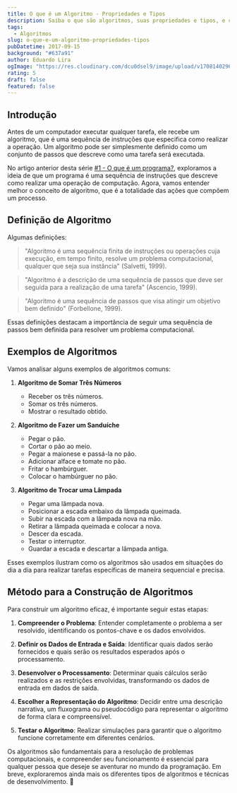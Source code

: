 ```yaml
---
title: O que é um Algoritmo - Propriedades e Tipos
description: Saiba o que são algoritmos, suas propriedades e tipos, e como eles desempenham um papel fundamental na resolução de problemas.
tags:
  - Algoritmos
slug: o-que-e-um-algoritmo-propriedades-tipos
pubDatetime: 2017-09-15
background: "#637a91"
author: Eduardo Lira
ogImage: "https://res.cloudinary.com/dcu0dsel9/image/upload/v1708140296/programacao.jpg"
rating: 5
draft: false
featured: false
---
```


## Introdução

Antes de um computador executar qualquer tarefa, ele recebe um algoritmo, que é uma sequência de instruções que especifica como realizar a operação. Um algoritmo pode ser simplesmente definido como um conjunto de passos que descreve como uma tarefa será executada.

No artigo anterior desta série [#1 - O que é um programa?](/blog/basico-programacao-sequencia-instrucoes), exploramos a ideia de que um programa é uma sequência de instruções que descreve como realizar uma operação de computação. Agora, vamos entender melhor o conceito de algoritmo, que é a totalidade das ações que compõem um processo.

## Definição de Algoritmo

Algumas definições:

> "Algoritmo é uma sequência finita de instruções ou operações cuja execução, em tempo finito, resolve um problema computacional, qualquer que seja sua instância" (Salvetti, 1999).

> "Algoritmo é a descrição de uma sequência de passos que deve ser seguida para a realização de uma tarefa" (Ascencio, 1999).

> "Algoritmo é uma sequência de passos que visa atingir um objetivo bem definido" (Forbellone, 1999).

Essas definições destacam a importância de seguir uma sequência de passos bem definida para resolver um problema computacional.

## Exemplos de Algoritmos

Vamos analisar alguns exemplos de algoritmos comuns:

1. **Algoritmo de Somar Três Números**

   - Receber os três números.
   - Somar os três números.
   - Mostrar o resultado obtido.

2. **Algoritmo de Fazer um Sanduíche**

   - Pegar o pão.
   - Cortar o pão ao meio.
   - Pegar a maionese e passá-la no pão.
   - Adicionar alface e tomate no pão.
   - Fritar o hambúrguer.
   - Colocar o hambúrguer no pão.

3. **Algoritmo de Trocar uma Lâmpada**
   - Pegar uma lâmpada nova.
   - Posicionar a escada embaixo da lâmpada queimada.
   - Subir na escada com a lâmpada nova na mão.
   - Retirar a lâmpada queimada e colocar a nova.
   - Descer da escada.
   - Testar o interruptor.
   - Guardar a escada e descartar a lâmpada antiga.

Esses exemplos ilustram como os algoritmos são usados em situações do dia a dia para realizar tarefas específicas de maneira sequencial e precisa.

## Método para a Construção de Algoritmos

Para construir um algoritmo eficaz, é importante seguir estas etapas:

1. **Compreender o Problema**: Entender completamente o problema a ser resolvido, identificando os pontos-chave e os dados envolvidos.

2. **Definir os Dados de Entrada e Saída**: Identificar quais dados serão fornecidos e quais serão os resultados esperados após o processamento.

3. **Desenvolver o Processamento**: Determinar quais cálculos serão realizados e as restrições envolvidas, transformando os dados de entrada em dados de saída.

4. **Escolher a Representação do Algoritmo**: Decidir entre uma descrição narrativa, um fluxograma ou pseudocódigo para representar o algoritmo de forma clara e compreensível.

5. **Testar o Algoritmo**: Realizar simulações para garantir que o algoritmo funcione corretamente em diferentes cenários.

Os algoritmos são fundamentais para a resolução de problemas computacionais, e compreender seu funcionamento é essencial para qualquer pessoa que deseje se aventurar no mundo da programação. Em breve, exploraremos ainda mais os diferentes tipos de algoritmos e técnicas de desenvolvimento. 🏃
